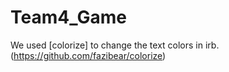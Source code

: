 # Team4_Game

We used [colorize] to change the text colors in irb. (https://github.com/fazibear/colorize)
